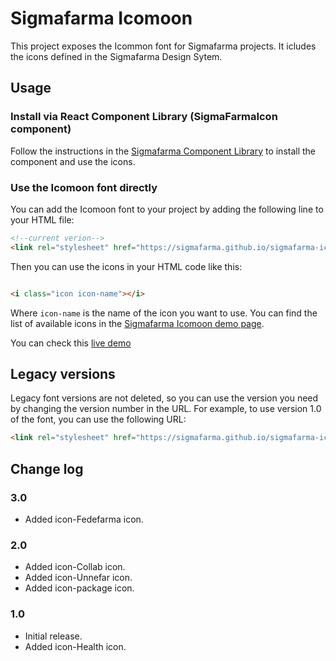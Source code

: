 # Sigmafarma Icomoon

This project exposes the Icommon font for Sigmafarma projects. It icludes the icons defined in the Sigmafarma Design Sytem.

## Usage

### Install via React Component Library (SigmaFarmaIcon component)

Follow the instructions in the [Sigmafarma Component Library](https://components.sigmafarma.es/components/icons/sigma-farma-icon) to install the component and use the icons.

### Use the Icomoon font directly

You can add the Icomoon font to your project by adding the following line to your HTML file:

```html
<!--current verion-->
<link rel="stylesheet" href="https://sigmafarma.github.io/sigmafarma-icomoon/v3.0/style.css"> 
```

Then you can use the icons in your HTML code like this:

```html

<i class="icon icon-name"></i>
```
Where `icon-name` is the name of the icon you want to use. You can find the list of available icons in the [Sigmafarma Icomoon demo page](https://sigmafarma.github.io/sigmafarma-icomoon/v3.0/demo.html).

You can check this [live demo](https://realtimehtml.com/#code=PGh0bWw+CiA8aGVhZD4KICA8bGluayByZWw9InN0eWxlc2hlZXQiIGhyZWY9Imh0dHBzOi8vc2lnbWFmYXJtYS5naXRodWIuaW8vc2lnbWFmYXJtYS1pY29tb29uL3YzLjAvc3R5bGUuY3NzIj4KICAgPHN0eWxlIHR5cGU9InRleHQvY3NzIj4KICAgICBpIHsKICAgICAJZm9udC1zaXplOiA1cmVtOwogICAgICBjb2xvcjogcmVkOwogICAgIH0KICAgPC9zdHlsZT4KICA8L2hlYWQ+Cjxib2R5PgogIDxpIGNsYXNzPSJpY29uIGljb24tSGVhbHRoIj48L2k+CjwvYm9keT4KPGh0bWw+)

## Legacy versions
Legacy font versions are not deleted, so you can use the version you need by changing the version number in the URL. For example, to use version 1.0 of the font, you can use the following URL:

```html
<link rel="stylesheet" href="https://sigmafarma.github.io/sigmafarma-icomoon/v1.0/style.css">
```

## Change log

### 3.0

- Added icon-Fedefarma icon.

### 2.0

- Added icon-Collab icon.
- Added icon-Unnefar icon.
- Added icon-package icon.

### 1.0

- Initial release.
- Added icon-Health icon.